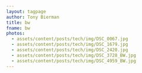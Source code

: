```yaml
---
layout: tagpage
author: Tony Bierman
title: bw
fname: bw
photos:
  - assets/content/posts/tech/img/DSC_0067.jpg
  - assets/content/posts/tech/img/DSC_1679.jpg
  - assets/content/posts/tech/img/DSC_2420.jpg
  - assets/content/posts/tech/img/DSC_3728_BW.jpg
  - assets/content/posts/tech/img/DSC_4959_BW.jpg
---
```

